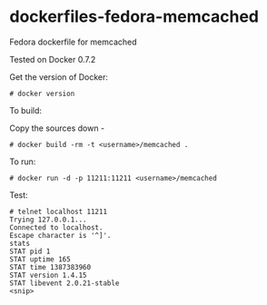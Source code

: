dockerfiles-fedora-memcached
========================

Fedora dockerfile for memcached

Tested on Docker 0.7.2

Get the version of Docker:

    # docker version

To build:

Copy the sources down -

    # docker build -rm -t <username>/memcached .

To run:

    # docker run -d -p 11211:11211 <username>/memcached

Test:

```
# telnet localhost 11211
Trying 127.0.0.1...
Connected to localhost.
Escape character is '^]'.
stats
STAT pid 1
STAT uptime 165
STAT time 1387383960
STAT version 1.4.15
STAT libevent 2.0.21-stable
<snip>
```
